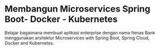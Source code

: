 # Membangun Microservices Spring Boot- Docker - Kubernetes
Belajar bagaimana membuat aplikasi enterprise dengan nama Itenas Bank menggunakan arsitektur Microservices with Spring Boot, Spring Cloud, Docker and Kubernetes.
